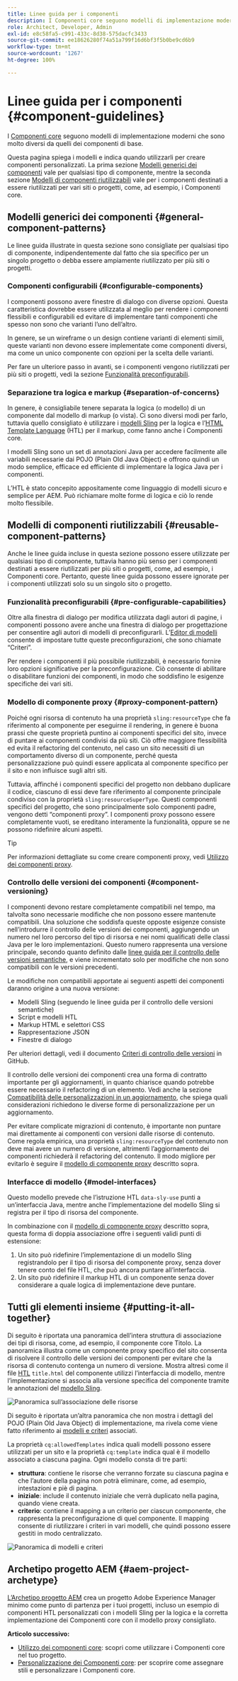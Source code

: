 ```yaml
---
title: Linee guida per i componenti
description: I Componenti core seguono modelli di implementazione moderni che sono molto diversi da quelli dei componenti di base.
role: Architect, Developer, Admin
exl-id: e8c58fa5-c991-433c-8d38-575dacfc3433
source-git-commit: ee18626280f74a51a799f16d6bf3f5b0be9cd6b9
workflow-type: tm+mt
source-wordcount: '1267'
ht-degree: 100%

---
```


# Linee guida per i componenti {#component-guidelines}

I [Componenti core](overview.md) seguono modelli di implementazione moderni che sono molto diversi da quelli dei componenti di base.

Questa pagina spiega i modelli e indica quando utilizzarli per creare componenti personalizzati. La prima sezione [Modelli generici dei componenti](#general-component-patterns) vale per qualsiasi tipo di componente, mentre la seconda sezione [Modelli di componenti riutilizzabili](#reusable-component-patterns) vale per i componenti destinati a essere riutilizzati per vari siti o progetti, come, ad esempio, i Componenti core.

## Modelli generici dei componenti {#general-component-patterns}

Le linee guida illustrate in questa sezione sono consigliate per qualsiasi tipo di componente, indipendentemente dal fatto che sia specifico per un singolo progetto o debba essere ampiamente riutilizzato per più siti o progetti.

### Componenti configurabili {#configurable-components}

I componenti possono avere finestre di dialogo con diverse opzioni. Questa caratteristica dovrebbe essere utilizzata al meglio per rendere i componenti flessibili e configurabili ed evitare di implementare tanti componenti che spesso non sono che varianti l’uno dell’altro.

In genere, se un wireframe o un design contiene varianti di elementi simili, queste varianti non devono essere implementate come componenti diversi, ma come un unico componente con opzioni per la scelta delle varianti.

Per fare un ulteriore passo in avanti, se i componenti vengono riutilizzati per più siti o progetti, vedi la sezione [Funzionalità preconfigurabili](#pre-configurable-capabilities).

### Separazione tra logica e markup {#separation-of-concerns}

In genere, è consigliabile tenere separata la logica (o modello) di un componente dal modello di markup (o vista). Ci sono diversi modi per farlo, tuttavia quello consigliato è utilizzare i [modelli Sling](https://sling.apache.org/documentation/bundles/models.html) per la logica e l’[HTML Template Language](https://experienceleague.adobe.com/docs/experience-manager-htl/using/overview.html?lang=it) (HTL) per il markup, come fanno anche i Componenti core.

I modelli Sling sono un set di annotazioni Java per accedere facilmente alle variabili necessarie dai POJO (Plain Old Java Object) e offrono quindi un modo semplice, efficace ed efficiente di implementare la logica Java per i componenti.

L’HTL è stato concepito appositamente come linguaggio di modelli sicuro e semplice per AEM. Può richiamare molte forme di logica e ciò lo rende molto flessibile.

## Modelli di componenti riutilizzabili {#reusable-component-patterns}

Anche le linee guida incluse in questa sezione possono essere utilizzate per qualsiasi tipo di componente, tuttavia hanno più senso per i componenti destinati a essere riutilizzati per più siti o progetti, come, ad esempio, i Componenti core. Pertanto, queste linee guida possono essere ignorate per i componenti utilizzati solo su un singolo sito o progetto.

### Funzionalità preconfigurabili {#pre-configurable-capabilities}

Oltre alla finestra di dialogo per modifica utilizzata dagli autori di pagine, i componenti possono avere anche una finestra di dialogo per progettazione per consentire agli autori di modelli di preconfigurarli. L’[Editor di modelli](https://experienceleague.adobe.com/docs/experience-manager-cloud-service/sites/authoring/features/templates.html?lang=it) consente di impostare tutte queste preconfigurazioni, che sono chiamate “Criteri”.

Per rendere i componenti il più possibile riutilizzabili, è necessario fornire loro opzioni significative per la preconfigurazione. Ciò consente di abilitare o disabilitare funzioni dei componenti, in modo che soddisfino le esigenze specifiche dei vari siti.

### Modello di componente proxy {#proxy-component-pattern}

Poiché ogni risorsa di contenuto ha una proprietà `sling:resourceType` che fa riferimento al componente per eseguirne il rendering, in genere è buona prassi che queste proprietà puntino ai componenti specifici del sito, invece di puntare ai componenti condivisi da più siti. Ciò offre maggiore flessibilità ed evita il refactoring del contenuto, nel caso un sito necessiti di un comportamento diverso di un componente, perché questa personalizzazione può quindi essere applicata al componente specifico per il sito e non influisce sugli altri siti.

Tuttavia, affinché i componenti specifici del progetto non debbano duplicare il codice, ciascuno di essi deve fare riferimento al componente principale condiviso con la proprietà `sling:resourceSuperType`. Questi componenti specifici del progetto, che sono principalmente solo componenti padre, vengono detti “componenti proxy”. I componenti proxy possono essere completamente vuoti, se ereditano interamente la funzionalità, oppure se ne possono ridefinire alcuni aspetti.

>[!TIP]
>
>Per informazioni dettagliate su come creare componenti proxy, vedi [Utilizzo dei componenti proxy](/help/get-started/using.md#create-proxy-components).

### Controllo delle versioni dei componenti {#component-versioning}

I componenti devono restare completamente compatibili nel tempo, ma talvolta sono necessarie modifiche che non possono essere mantenute compatibili. Una soluzione che soddisfa queste opposte esigenze consiste nell’introdurre il controllo delle versioni dei componenti, aggiungendo un numero nel loro percorso del tipo di risorsa e nei nomi qualificati delle classi Java per le loro implementazioni. Questo numero rappresenta una versione principale, secondo quanto definito dalle [linee guida per il controllo delle versioni semantiche](https://semver.org/), e viene incrementato solo per modifiche che non sono compatibili con le versioni precedenti.

Le modifiche non compatibili apportate ai seguenti aspetti dei componenti daranno origine a una nuova versione:

* Modelli Sling (seguendo le linee guida per il controllo delle versioni semantiche)
* Script e modelli HTL
* Markup HTML e selettori CSS
* Rappresentazione JSON
* Finestre di dialogo

Per ulteriori dettagli, vedi il documento [Criteri di controllo delle versioni](https://github.com/adobe/aem-core-wcm-components/wiki/Versioning-Policies) in GitHub.

Il controllo delle versioni dei componenti crea una forma di contratto importante per gli aggiornamenti, in quanto chiarisce quando potrebbe essere necessario il refactoring di un elemento. Vedi anche la sezione [Compatibilità delle personalizzazioni in un aggiornamento](customizing.md#upgrade-compatibility-of-customizations), che spiega quali considerazioni richiedono le diverse forme di personalizzazione per un aggiornamento.

Per evitare complicate migrazioni di contenuto, è importante non puntare mai direttamente ai componenti con versioni dalle risorse di contenuto. Come regola empirica, una proprietà `sling:resourceType` del contenuto non deve mai avere un numero di versione, altrimenti l’aggiornamento dei componenti richiederà il refactoring del contenuto. Il modo migliore per evitarlo è seguire il [modello di componente proxy](#proxy-component-pattern) descritto sopra.

### Interfacce di modello {#model-interfaces}

Questo modello prevede che l’istruzione HTL `data-sly-use` punti a un’interfaccia Java, mentre anche l’implementazione del modello Sling si registra per il tipo di risorsa del componente.

In combinazione con il [modello di componente proxy](#proxy-component-pattern) descritto sopra, questa forma di doppia associazione offre i seguenti validi punti di estensione:

1. Un sito può ridefinire l’implementazione di un modello Sling registrandolo per il tipo di risorsa del componente proxy, senza dover tenere conto del file HTL, che può ancora puntare all’interfaccia.
1. Un sito può ridefinire il markup HTL di un componente senza dover considerare a quale logica di implementazione deve puntare.

## Tutti gli elementi insieme {#putting-it-all-together}

Di seguito è riportata una panoramica dell’intera struttura di associazione dei tipi di risorsa, come, ad esempio, il componente core Titolo. La panoramica illustra come un componente proxy specifico del sito consenta di risolvere il controllo delle versioni dei componenti per evitare che la risorsa di contenuto contenga un numero di versione. Mostra altresì come il file [HTL](https://experienceleague.adobe.com/docs/experience-manager-htl/using/overview.html?lang=it) `title.html` del componente utilizzi l’interfaccia di modello, mentre l’implementazione si associa alla versione specifica del componente tramite le annotazioni del [modello Sling](https://sling.apache.org/documentation/bundles/models.html).

![Panoramica sull’associazione delle risorse](/help/assets/chlimage_1-32.png)

Di seguito è riportata un’altra panoramica che non mostra i dettagli del POJO (Plain Old Java Object) di implementazione, ma rivela come viene fatto riferimento ai [modelli e criteri](https://experienceleague.adobe.com/docs/experience-manager-cloud-service/content/implementing/developing/full-stack/components-templates/templates.html?lang=it) associati.

La proprietà `cq:allowedTemplates` indica quali modelli possono essere utilizzati per un sito e la proprietà `cq:template` indica qual è il modello associato a ciascuna pagina. Ogni modello consta di tre parti:

* **struttura**: contiene le risorse che verranno forzate su ciascuna pagina e che l’autore della pagina non potrà eliminare, come, ad esempio, intestazioni e piè di pagina.
* **iniziale**: include il contenuto iniziale che verrà duplicato nella pagina, quando viene creata.
* **criterio**: contiene il mapping a un criterio per ciascun componente, che rappresenta la preconfigurazione di quel componente. Il mapping consente di riutilizzare i criteri in vari modelli, che quindi possono essere gestiti in modo centralizzato.

![Panoramica di modelli e criteri](/help/assets/screen_shot_2018-12-07at093102.png)

## Archetipo progetto AEM {#aem-project-archetype}

[L’Archetipo progetto AEM](/help/developing/archetype/overview.md) crea un progetto Adobe Experience Manager minimo come punto di partenza per i tuoi progetti, incluso un esempio di componenti HTL personalizzati con i modelli Sling per la logica e la corretta implementazione dei Componenti core con il modello proxy consigliato.

**Articolo successivo:**

* [Utilizzo dei componenti core](/help/get-started/using.md): scopri come utilizzare i Componenti core nel tuo progetto.
* [Personalizzazione dei Componenti core](customizing.md): per scoprire come assegnare stili e personalizzare i Componenti core.

